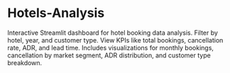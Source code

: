 # Hotels-Analysis
Interactive Streamlit dashboard for hotel booking data analysis. Filter by hotel, year, and customer type. View KPIs like total bookings, cancellation rate, ADR, and lead time. Includes visualizations for monthly bookings, cancellation by market segment, ADR distribution, and customer type breakdown.
